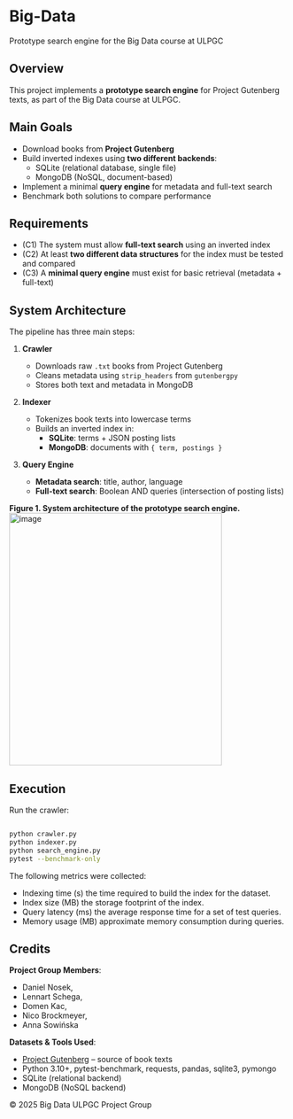 # Big-Data
Prototype search engine for the Big Data course at ULPGC

## Overview
This project implements a **prototype search engine** for Project Gutenberg texts, as part of the Big Data course at ULPGC.

## Main Goals
- Download books from **Project Gutenberg**  
- Build inverted indexes using **two different backends**:  
  - SQLite (relational database, single file)  
  - MongoDB (NoSQL, document-based)  
- Implement a minimal **query engine** for metadata and full-text search  
- Benchmark both solutions to compare performance  

## Requirements
- (C1) The system must allow **full-text search** using an inverted index  
- (C2) At least **two different data structures** for the index must be tested and compared  
- (C3) A **minimal query engine** must exist for basic retrieval (metadata + full-text)  

## System Architecture
The pipeline has three main steps:

1. **Crawler**  
   - Downloads raw `.txt` books from Project Gutenberg  
   - Cleans metadata using `strip_headers` from `gutenbergpy`  
   - Stores both text and metadata in MongoDB  

2. **Indexer**  
   - Tokenizes book texts into lowercase terms  
   - Builds an inverted index in:  
     - **SQLite**: terms + JSON posting lists  
     - **MongoDB**: documents with `{ term, postings }`  

3. **Query Engine**  
   - **Metadata search**: title, author, language  
   - **Full-text search**: Boolean AND queries (intersection of posting lists)  

**Figure 1. System architecture of the prototype search engine.**  
<img width="384" height="456" alt="image" src="https://github.com/user-attachments/assets/38a0308c-b7d9-4d16-992c-f32f0981d952" />

## Execution

Run the crawler:
```bash

python crawler.py
python indexer.py
python search_engine.py
pytest --benchmark-only
```

The following metrics were collected:
- Indexing time (s) the time required to build the index for the dataset.
- Index size (MB)  the storage footprint of the index.
- Query latency (ms) the average response time for a set of test queries.
- Memory usage (MB) approximate memory consumption during queries.

## Credits
**Project Group Members**:
- Daniel Nosek,
- Lennart Schega,
- Domen Kac,
- Nico Brockmeyer,
- Anna Sowińska
  
**Datasets & Tools Used**:  
- [Project Gutenberg](https://www.gutenberg.org/) – source of book texts  
- Python 3.10+, pytest-benchmark, requests, pandas, sqlite3, pymongo  
- SQLite (relational backend)  
- MongoDB (NoSQL backend)  

© 2025 Big Data ULPGC Project Group
